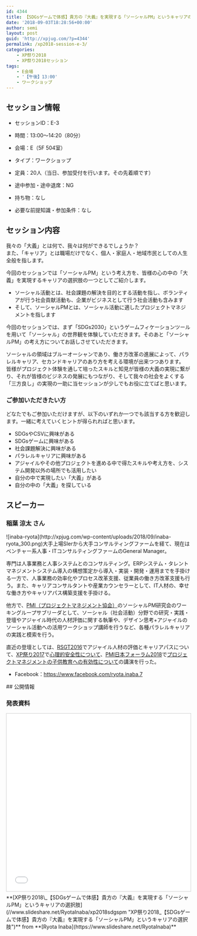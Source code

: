 ```yaml
---
id: 4344
title: 【SDGsゲームで体感】貴方の『大義』を実現する「ソーシャルPM」というキャリアの選択肢～（稲葉涼太さん）
date: '2018-09-03T18:28:56+00:00'
author: semi
layout: post
guid: 'http://xpjug.com/?p=4344'
permalink: /xp2018-session-e-3/
categories:
    - XP祭り2018
    - XP祭り2018セッション
tags:
    - E会場
    - '【午後】13:00'
    - ワークショップ
---
```


## セッション情報

- セッションID：E-3
- 時間：13:00～14:20（80分）
- 会場：E（5F 504室）
- タイプ：ワークショップ

- 定員：20人（当日、参加受付を行います。その先着順です）
- 途中参加・途中退席：NG
- 持ち物：なし
- 必要な前提知識・参加条件：なし

## セッション内容

我々の「大義」とは何で、我々は何ができるでしょうか？  
また、「キャリア」とは職場だけでなく、個人・家庭人・地域市民としての人生全般を指します。

今回のセッションでは「ソーシャルPM」という考え方を、皆様の心の中の「大義」を実現するキャリアの選択肢の一つとしてご紹介します。

- ソーシャル活動とは、社会課題の解決を目的とする活動を指し、ボランティアが行う社会貢献活動も、企業がビジネスとして行う社会活動も含みます
- そして、ソーシャルPMとは、ソーシャル活動に適したプロジェクトマネジメントを指します

今回のセッションでは、まず「SDGs2030」というゲームフィケーションツールを用いて「ソーシャル」の世界観を体験していただきます。そのあと「ソーシャルPM」の考え方についてお話しさせていただきます。

ソーシャルの領域はブルーオーシャンであり、働き方改革の進展によって、パラレルキャリア、セカンドキャリアのあり方を考える環境が出来つつあります。  
皆様がプロジェクト体験を通して培ったスキルと知見が皆様の大義の実現に繋がり、それが皆様のビジネスの発展にもつながり、そして我々の社会をよくする「三方良し」の実現の一助に当セッションが少しでもお役に立てばと思います。

### ご参加いただきたい方

どなたでもご参加いただけますが、以下のいずれか一つでも該当する方を歓迎します。一緒に考えていくヒントが得られればと思います。

- SDGsやCSVに興味がある
- SDGsゲームに興味がある
- 社会課題解決に興味がある
- パラレルキャリアに興味がある
- アジャイルやその他プロジェクトを進める中で得たスキルや考え方を、システム開発以外の場所でも活用したい
- 自分の中で実現したい「大義」がある
- 自分の中の「大義」を探している

## スピーカー

### 稲葉 涼太 さん

<div class="profile">![inaba-ryota](http://xpjug.com/wp-content/uploads/2018/09/inaba-ryota_300.png)大手上場SIerから大手コンサルティングファームを経て、現在はベンチャー系人事・ITコンサルティングファームのGeneral Manager。

専門は人事業務と人事システムとのコンサルティング。ERPシステム・タレントマネジメントシステム導入の構想策定から導入・実装・開発・運用までを手掛ける一方で、人事業務の効率化やプロセス改革支援、従業員の働き方改革支援も行う。また、キャリアコンサルタントや産業カウンセラーとして、IT人材の、幸せな働き方やキャリアパス構築支援を手掛ける。

他方で、[PMI（プロジェクトマネジメント協会）](https://www.pmi-japan.org/)のソーシャルPM研究会のワーキングループサブリーダとして、ソーシャル（社会活動）分野での研究・実践・登壇やアジャイル時代の人材評価に関する執筆や、デザイン思考+アジャイルのソーシャル活動への活用ワークショップ講師を行うなど、各種パラレルキャリアの実践と模索を行う。

直近の登壇としては、[RSGT2016](https://2016.scrumgatheringtokyo.org/)でアジャイル人材の評価とキャリアパスについて、[XP祭り2017](http://xpjug.com/xp2017/)で[心理的安全性について](http://xpjug.com/xp2017-session-b4-2/)、[PMI日本フォーラム2018](https://www.pmi-japanforum.org/pmij2/forum-2018/)で[プロジェクトマネジメントの子供教育への有効性について](https://www.pmi-japanforum.org/pmij2/forum-2018/track_b.html)の講演を行った。

- Facebook：<https://www.facebook.com/ryota.inaba.7>

</div>## 公開情報

### 発表資料

<iframe allowfullscreen="" frameborder="0" height="485" marginheight="0" marginwidth="0" scrolling="no" src="//www.slideshare.net/slideshow/embed_code/key/GvfJTdQ0LkoS5f" style="border:1px solid #CCC; border-width:1px; margin-bottom:5px; max-width: 100%;" width="595"> </iframe>

<div style="margin-bottom:5px">  **[XP祭り2018\_【SDGsゲームで体感】貴方の『大義』を実現する「ソーシャルPM」というキャリアの選択肢](//www.slideshare.net/RyotaInaba/xp2018sdgspm "XP祭り2018_【SDGsゲームで体感】貴方の『大義』を実現する「ソーシャルPM」というキャリアの選択肢")**  from **[Ryota Inaba](https://www.slideshare.net/RyotaInaba)** </div>
